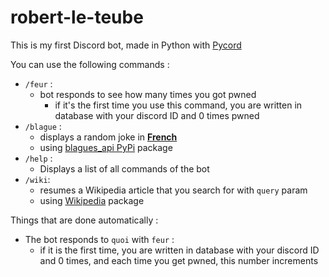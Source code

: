 # robert-le-teube  
This is my first Discord bot, made in Python with [Pycord](https://docs.pycord.dev/en/stable/)  

You can use the following commands :  

- `/feur` : 
    - bot responds to see how many times you got pwned  
        - if it's the first time you use this command, you are written in database with your discord ID and 0 times pwned
- `/blague` :
  - displays a random joke in <u>**French**</u>
  - using [blagues_api PyPi](https://www.blagues-api.fr/) package
- `/help` :
  - Displays a list of all commands of the bot
- `/wiki`:
  - resumes a Wikipedia article that you search for with `query` param
  - using [Wikipedia](https://pypi.org/project/wikipedia/) package

Things that are done automatically :

- The bot responds to `quoi` with `feur` :  
    - if it is the first time, you are written in database with your discord ID and 0 times, and each time you get pwned, this number increments  
